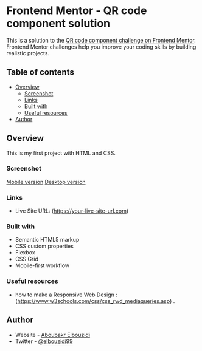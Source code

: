 # Frontend Mentor - QR code component solution

This is a solution to the [QR code component challenge on Frontend Mentor](https://www.frontendmentor.io/challenges/qr-code-component-iux_sIO_H). Frontend Mentor challenges help you improve your coding skills by building realistic projects. 

## Table of contents

- [Overview](#overview)
  - [Screenshot](#screenshot)
  - [Links](#links)
  - [Built with](#built-with)
  - [Useful resources](#useful-resources)
- [Author](#author)

## Overview
 This is my first project with HTML and CSS.

### Screenshot
 
[Mobile version](.design/mobile-design.jpg)
[Desktop version](.design/desktop-design.jpg)



### Links

- Live Site URL: (https://your-live-site-url.com)

### Built with

- Semantic HTML5 markup
- CSS custom properties
- Flexbox
- CSS Grid
- Mobile-first workflow

### Useful resources

- how to make a Responsive Web Design :(https://www.w3schools.com/css/css_rwd_mediaqueries.asp) .

## Author

- Website - [Aboubakr Elbouzidi](https://github.com/Aboubakr06)
- Twitter - [@elbouzidi99](https://twitter.com/elbouzidi99)
